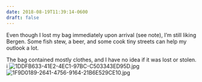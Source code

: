 ```yaml
---
date: 2018-08-19T11:39:14-0600
draft: false
---
```




Even though I lost my bag immediately upon arrival (see note), I’m still liking Bergen. Some fish stew, a beer, and some cook tiny streets can help my outlook a lot.

The bag contained mostly clothes, and I have no idea if it was lost or stolen. i ![1DDFB633-41E2-4EC1-97BC-C503343ED95D.jpg](http://ianwhitney.micro.blog/uploads/2018/59b0ed3011.jpg) ![1F9D0189-2641-4756-9164-21B6E529CE10.jpg](http://ianwhitney.micro.blog/uploads/2018/597dea2304.jpg)



